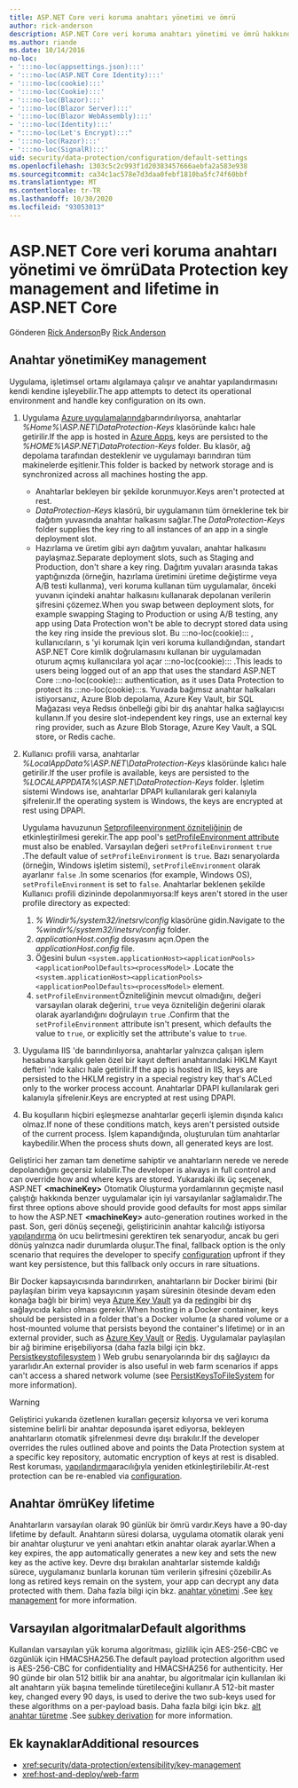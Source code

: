 ```yaml
---
title: ASP.NET Core veri koruma anahtarı yönetimi ve ömrü
author: rick-anderson
description: ASP.NET Core veri koruma anahtarı yönetimi ve ömrü hakkında bilgi edinin.
ms.author: riande
ms.date: 10/14/2016
no-loc:
- ':::no-loc(appsettings.json):::'
- ':::no-loc(ASP.NET Core Identity):::'
- ':::no-loc(cookie):::'
- ':::no-loc(Cookie):::'
- ':::no-loc(Blazor):::'
- ':::no-loc(Blazor Server):::'
- ':::no-loc(Blazor WebAssembly):::'
- ':::no-loc(Identity):::'
- ":::no-loc(Let's Encrypt):::"
- ':::no-loc(Razor):::'
- ':::no-loc(SignalR):::'
uid: security/data-protection/configuration/default-settings
ms.openlocfilehash: 1303c5c2c993f1d20383457666aebfa2a583e938
ms.sourcegitcommit: ca34c1ac578e7d3daa0febf1810ba5fc74f60bbf
ms.translationtype: MT
ms.contentlocale: tr-TR
ms.lasthandoff: 10/30/2020
ms.locfileid: "93053013"
---
```

# <a name="data-protection-key-management-and-lifetime-in-aspnet-core"></a><span data-ttu-id="cd90c-103">ASP.NET Core veri koruma anahtarı yönetimi ve ömrü</span><span class="sxs-lookup"><span data-stu-id="cd90c-103">Data Protection key management and lifetime in ASP.NET Core</span></span>

<span data-ttu-id="cd90c-104">Gönderen [Rick Anderson](https://twitter.com/RickAndMSFT)</span><span class="sxs-lookup"><span data-stu-id="cd90c-104">By [Rick Anderson](https://twitter.com/RickAndMSFT)</span></span>

## <a name="key-management"></a><span data-ttu-id="cd90c-105">Anahtar yönetimi</span><span class="sxs-lookup"><span data-stu-id="cd90c-105">Key management</span></span>

<span data-ttu-id="cd90c-106">Uygulama, işletimsel ortamı algılamaya çalışır ve anahtar yapılandırmasını kendi kendine işleyebilir.</span><span class="sxs-lookup"><span data-stu-id="cd90c-106">The app attempts to detect its operational environment and handle key configuration on its own.</span></span>

1. <span data-ttu-id="cd90c-107">Uygulama [Azure uygulamalarında](https://azure.microsoft.com/services/app-service/)barındırılıyorsa, anahtarlar *%Home%\ASP.NET\DataProtection-Keys* klasöründe kalıcı hale getirilir.</span><span class="sxs-lookup"><span data-stu-id="cd90c-107">If the app is hosted in [Azure Apps](https://azure.microsoft.com/services/app-service/), keys are persisted to the *%HOME%\ASP.NET\DataProtection-Keys* folder.</span></span> <span data-ttu-id="cd90c-108">Bu klasör, ağ depolama tarafından desteklenir ve uygulamayı barındıran tüm makinelerde eşitlenir.</span><span class="sxs-lookup"><span data-stu-id="cd90c-108">This folder is backed by network storage and is synchronized across all machines hosting the app.</span></span>
   * <span data-ttu-id="cd90c-109">Anahtarlar bekleyen bir şekilde korunmuyor.</span><span class="sxs-lookup"><span data-stu-id="cd90c-109">Keys aren't protected at rest.</span></span>
   * <span data-ttu-id="cd90c-110">*DataProtection-Keys* klasörü, bir uygulamanın tüm örneklerine tek bir dağıtım yuvasında anahtar halkasını sağlar.</span><span class="sxs-lookup"><span data-stu-id="cd90c-110">The *DataProtection-Keys* folder supplies the key ring to all instances of an app in a single deployment slot.</span></span>
   * <span data-ttu-id="cd90c-111">Hazırlama ve üretim gibi ayrı dağıtım yuvaları, anahtar halkasını paylaşmaz.</span><span class="sxs-lookup"><span data-stu-id="cd90c-111">Separate deployment slots, such as Staging and Production, don't share a key ring.</span></span> <span data-ttu-id="cd90c-112">Dağıtım yuvaları arasında takas yaptığınızda (örneğin, hazırlama üretimini üretime değiştirme veya A/B testi kullanma), veri koruma kullanan tüm uygulamalar, önceki yuvanın içindeki anahtar halkasını kullanarak depolanan verilerin şifresini çözemez.</span><span class="sxs-lookup"><span data-stu-id="cd90c-112">When you swap between deployment slots, for example swapping Staging to Production or using A/B testing, any app using Data Protection won't be able to decrypt stored data using the key ring inside the previous slot.</span></span> <span data-ttu-id="cd90c-113">Bu :::no-loc(cookie)::: , kullanıcıların, s 'yi korumak Için veri koruma kullandığından, standart ASP.NET Core kimlik doğrulamasını kullanan bir uygulamadan oturum açmış kullanıcılara yol açar :::no-loc(cookie)::: .</span><span class="sxs-lookup"><span data-stu-id="cd90c-113">This leads to users being logged out of an app that uses the standard ASP.NET Core :::no-loc(cookie)::: authentication, as it uses Data Protection to protect its :::no-loc(cookie):::s.</span></span> <span data-ttu-id="cd90c-114">Yuvada bağımsız anahtar halkaları istiyorsanız, Azure Blob depolama, Azure Key Vault, bir SQL Mağazası veya Redsıs önbelleği gibi bir dış anahtar halka sağlayıcısı kullanın.</span><span class="sxs-lookup"><span data-stu-id="cd90c-114">If you desire slot-independent key rings, use an external key ring provider, such as Azure Blob Storage, Azure Key Vault, a SQL store, or Redis cache.</span></span>

1. <span data-ttu-id="cd90c-115">Kullanıcı profili varsa, anahtarlar *%LocalAppData%\ASP.NET\DataProtection-Keys* klasöründe kalıcı hale getirilir.</span><span class="sxs-lookup"><span data-stu-id="cd90c-115">If the user profile is available, keys are persisted to the *%LOCALAPPDATA%\ASP.NET\DataProtection-Keys* folder.</span></span> <span data-ttu-id="cd90c-116">İşletim sistemi Windows ise, anahtarlar DPAPI kullanılarak geri kalanıyla şifrelenir.</span><span class="sxs-lookup"><span data-stu-id="cd90c-116">If the operating system is Windows, the keys are encrypted at rest using DPAPI.</span></span>

   <span data-ttu-id="cd90c-117">Uygulama havuzunun [Setprofileenvironment özniteliğinin](/iis/configuration/system.applicationhost/applicationpools/add/processmodel#configuration) de etkinleştirilmesi gerekir.</span><span class="sxs-lookup"><span data-stu-id="cd90c-117">The app pool's [setProfileEnvironment attribute](/iis/configuration/system.applicationhost/applicationpools/add/processmodel#configuration) must also be enabled.</span></span> <span data-ttu-id="cd90c-118">Varsayılan değeri `setProfileEnvironment` `true` .</span><span class="sxs-lookup"><span data-stu-id="cd90c-118">The default value of `setProfileEnvironment` is `true`.</span></span> <span data-ttu-id="cd90c-119">Bazı senaryolarda (örneğin, Windows işletim sistemi), `setProfileEnvironment` olarak ayarlanır `false` .</span><span class="sxs-lookup"><span data-stu-id="cd90c-119">In some scenarios (for example, Windows OS), `setProfileEnvironment` is set to `false`.</span></span> <span data-ttu-id="cd90c-120">Anahtarlar beklenen şekilde Kullanıcı profili dizininde depolanmıyorsa:</span><span class="sxs-lookup"><span data-stu-id="cd90c-120">If keys aren't stored in the user profile directory as expected:</span></span>

   1. <span data-ttu-id="cd90c-121">*% Windir%/system32/inetsrv/config* klasörüne gidin.</span><span class="sxs-lookup"><span data-stu-id="cd90c-121">Navigate to the *%windir%/system32/inetsrv/config* folder.</span></span>
   1. <span data-ttu-id="cd90c-122">*applicationHost.config* dosyasını açın.</span><span class="sxs-lookup"><span data-stu-id="cd90c-122">Open the *applicationHost.config* file.</span></span>
   1. <span data-ttu-id="cd90c-123">Öğesini bulun `<system.applicationHost><applicationPools><applicationPoolDefaults><processModel>` .</span><span class="sxs-lookup"><span data-stu-id="cd90c-123">Locate the `<system.applicationHost><applicationPools><applicationPoolDefaults><processModel>` element.</span></span>
   1. <span data-ttu-id="cd90c-124">`setProfileEnvironment`Özniteliğinin mevcut olmadığını, değeri varsayılan olarak değerini, `true` veya özniteliğin değerini olarak olarak ayarlandığını doğrulayın `true` .</span><span class="sxs-lookup"><span data-stu-id="cd90c-124">Confirm that the `setProfileEnvironment` attribute isn't present, which defaults the value to `true`, or explicitly set the attribute's value to `true`.</span></span>

1. <span data-ttu-id="cd90c-125">Uygulama IIS 'de barındırılıyorsa, anahtarlar yalnızca çalışan işlem hesabına karşılık gelen özel bir kayıt defteri anahtarındaki HKLM Kayıt defteri 'nde kalıcı hale getirilir.</span><span class="sxs-lookup"><span data-stu-id="cd90c-125">If the app is hosted in IIS, keys are persisted to the HKLM registry in a special registry key that's ACLed only to the worker process account.</span></span> <span data-ttu-id="cd90c-126">Anahtarlar DPAPI kullanılarak geri kalanıyla şifrelenir.</span><span class="sxs-lookup"><span data-stu-id="cd90c-126">Keys are encrypted at rest using DPAPI.</span></span>

1. <span data-ttu-id="cd90c-127">Bu koşulların hiçbiri eşleşmezse anahtarlar geçerli işlemin dışında kalıcı olmaz.</span><span class="sxs-lookup"><span data-stu-id="cd90c-127">If none of these conditions match, keys aren't persisted outside of the current process.</span></span> <span data-ttu-id="cd90c-128">İşlem kapandığında, oluşturulan tüm anahtarlar kaybedilir.</span><span class="sxs-lookup"><span data-stu-id="cd90c-128">When the process shuts down, all generated keys are lost.</span></span>

<span data-ttu-id="cd90c-129">Geliştirici her zaman tam denetime sahiptir ve anahtarların nerede ve nerede depolandığını geçersiz kılabilir.</span><span class="sxs-lookup"><span data-stu-id="cd90c-129">The developer is always in full control and can override how and where keys are stored.</span></span> <span data-ttu-id="cd90c-130">Yukarıdaki ilk üç seçenek, ASP.NET **\<machineKey>** Otomatik Oluşturma yordamlarının geçmişte nasıl çalıştığı hakkında benzer uygulamalar için iyi varsayılanlar sağlamalıdır.</span><span class="sxs-lookup"><span data-stu-id="cd90c-130">The first three options above should provide good defaults for most apps similar to how the ASP.NET **\<machineKey>** auto-generation routines worked in the past.</span></span> <span data-ttu-id="cd90c-131">Son, geri dönüş seçeneği, geliştiricinin anahtar kalıcılığı istiyorsa [yapılandırma](xref:security/data-protection/configuration/overview) ön ucu belirtmesini gerektiren tek senaryodur, ancak bu geri dönüş yalnızca nadir durumlarda oluşur.</span><span class="sxs-lookup"><span data-stu-id="cd90c-131">The final, fallback option is the only scenario that requires the developer to specify [configuration](xref:security/data-protection/configuration/overview) upfront if they want key persistence, but this fallback only occurs in rare situations.</span></span>

<span data-ttu-id="cd90c-132">Bir Docker kapsayıcısında barındırırken, anahtarların bir Docker birimi (bir paylaşılan birim veya kapsayıcının yaşam süresinin ötesinde devam eden konağa bağlı bir birim) veya [Azure Key Vault](https://azure.microsoft.com/services/key-vault/) ya da [redin](https://redis.io/)gibi bir dış sağlayıcıda kalıcı olması gerekir.</span><span class="sxs-lookup"><span data-stu-id="cd90c-132">When hosting in a Docker container, keys should be persisted in a folder that's a Docker volume (a shared volume or a host-mounted volume that persists beyond the container's lifetime) or in an external provider, such as [Azure Key Vault](https://azure.microsoft.com/services/key-vault/) or [Redis](https://redis.io/).</span></span> <span data-ttu-id="cd90c-133">Uygulamalar paylaşılan bir ağ birimine erişebiliyorsa (daha fazla bilgi için bkz. [Persistkeystofilesystem](xref:security/data-protection/configuration/overview#persistkeystofilesystem) ) Web grubu senaryolarında bir dış sağlayıcı da yararlıdır.</span><span class="sxs-lookup"><span data-stu-id="cd90c-133">An external provider is also useful in web farm scenarios if apps can't access a shared network volume (see [PersistKeysToFileSystem](xref:security/data-protection/configuration/overview#persistkeystofilesystem) for more information).</span></span>

> [!WARNING]
> <span data-ttu-id="cd90c-134">Geliştirici yukarıda özetlenen kuralları geçersiz kılıyorsa ve veri koruma sistemine belirli bir anahtar deposunda işaret ediyorsa, bekleyen anahtarların otomatik şifrelenmesi devre dışı bırakılır.</span><span class="sxs-lookup"><span data-stu-id="cd90c-134">If the developer overrides the rules outlined above and points the Data Protection system at a specific key repository, automatic encryption of keys at rest is disabled.</span></span> <span data-ttu-id="cd90c-135">Rest koruması, [yapılandırma](xref:security/data-protection/configuration/overview)aracılığıyla yeniden etkinleştirilebilir.</span><span class="sxs-lookup"><span data-stu-id="cd90c-135">At-rest protection can be re-enabled via [configuration](xref:security/data-protection/configuration/overview).</span></span>

## <a name="key-lifetime"></a><span data-ttu-id="cd90c-136">Anahtar ömrü</span><span class="sxs-lookup"><span data-stu-id="cd90c-136">Key lifetime</span></span>

<span data-ttu-id="cd90c-137">Anahtarların varsayılan olarak 90 günlük bir ömrü vardır.</span><span class="sxs-lookup"><span data-stu-id="cd90c-137">Keys have a 90-day lifetime by default.</span></span> <span data-ttu-id="cd90c-138">Anahtarın süresi dolarsa, uygulama otomatik olarak yeni bir anahtar oluşturur ve yeni anahtarı etkin anahtar olarak ayarlar.</span><span class="sxs-lookup"><span data-stu-id="cd90c-138">When a key expires, the app automatically generates a new key and sets the new key as the active key.</span></span> <span data-ttu-id="cd90c-139">Devre dışı bırakılan anahtarlar sistemde kaldığı sürece, uygulamanız bunlarla korunan tüm verilerin şifresini çözebilir.</span><span class="sxs-lookup"><span data-stu-id="cd90c-139">As long as retired keys remain on the system, your app can decrypt any data protected with them.</span></span> <span data-ttu-id="cd90c-140">Daha fazla bilgi için bkz. [anahtar yönetimi](xref:security/data-protection/implementation/key-management#key-expiration-and-rolling) .</span><span class="sxs-lookup"><span data-stu-id="cd90c-140">See [key management](xref:security/data-protection/implementation/key-management#key-expiration-and-rolling) for more information.</span></span>

## <a name="default-algorithms"></a><span data-ttu-id="cd90c-141">Varsayılan algoritmalar</span><span class="sxs-lookup"><span data-stu-id="cd90c-141">Default algorithms</span></span>

<span data-ttu-id="cd90c-142">Kullanılan varsayılan yük koruma algoritması, gizlilik için AES-256-CBC ve özgünlük için HMACSHA256.</span><span class="sxs-lookup"><span data-stu-id="cd90c-142">The default payload protection algorithm used is AES-256-CBC for confidentiality and HMACSHA256 for authenticity.</span></span> <span data-ttu-id="cd90c-143">Her 90 günde bir olan 512 bitlik bir ana anahtar, bu algoritmalar için kullanılan iki alt anahtarın yük başına temelinde türetileceğini kullanır.</span><span class="sxs-lookup"><span data-stu-id="cd90c-143">A 512-bit master key, changed every 90 days, is used to derive the two sub-keys used for these algorithms on a per-payload basis.</span></span> <span data-ttu-id="cd90c-144">Daha fazla bilgi için bkz. [alt anahtar türetme](xref:security/data-protection/implementation/subkeyderivation#additional-authenticated-data-and-subkey-derivation) .</span><span class="sxs-lookup"><span data-stu-id="cd90c-144">See [subkey derivation](xref:security/data-protection/implementation/subkeyderivation#additional-authenticated-data-and-subkey-derivation) for more information.</span></span>

## <a name="additional-resources"></a><span data-ttu-id="cd90c-145">Ek kaynaklar</span><span class="sxs-lookup"><span data-stu-id="cd90c-145">Additional resources</span></span>

* <xref:security/data-protection/extensibility/key-management>
* <xref:host-and-deploy/web-farm>
